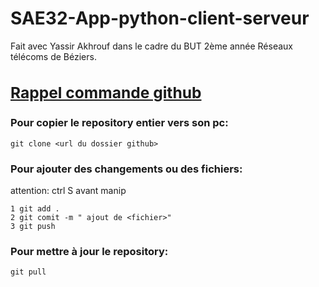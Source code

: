 # SAE32-App-python-client-serveur
Fait avec Yassir Akhrouf dans le cadre du BUT 2ème année Réseaux télécoms de Béziers.

<u><H3>
## Rappel commande github
</H3></u>

### Pour copier le repository entier vers son pc:

    git clone <url du dossier github>

### Pour ajouter des changements ou des fichiers:<br>
attention: ctrl S avant manip<br>

    1 git add .
    2 git comit -m " ajout de <fichier>"
    3 git push

### Pour mettre à jour le repository:<br>

    git pull
